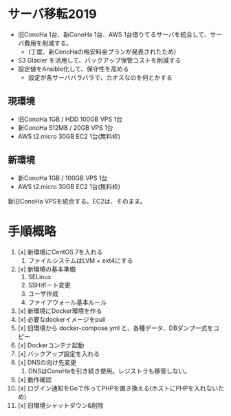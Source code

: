 # サーバ移転2019
* 旧ConoHa 1台、新ConoHa 1台、AWS 1台借りてるサーバを統合して、サーバ費用を削減する。
    * (丁度、新ConoHaの格安料金プランが発表されたため)
* S3 Glacier を活用して、バックアップ保管コストを削減する
* 設定値をAnsible化して、保守性を高める
    * 設定が各サーババラバラで、カオスなのを何とかする

## 現環境
* 旧ConoHa 1GB / HDD 100GB VPS 1台
* 新ConoHa 512MB / 20GB VPS 1台
* AWS t2.micro 30GB EC2 1台(無料枠)

## 新環境
* 新ConoHa 1GB / 100GB VPS 1台
* AWS t2.micro 30GB EC2 1台(無料枠)

新旧ConoHa VPSを統合する。EC2は、そのまま。

# 手順概略
1. [x] 新環境にCentOS 7を入れる
    1. ファイルシステムはLVM + ext4にする
1. [x] 新環境の基本準備
    1. SELinux
    1. SSHポート変更
    1. ユーザ作成
    1. ファイアウォール基本ルール
1. [x] 新環境にDocker環境を作る
1. [x] 必要なdockerイメージをpull
1. [x] 旧環境から docker-compose.yml と、各種データ、DBダンプ一式をコピー
1. [x] Dockerコンテナ起動
1. [x] バックアップ設定を入れる
1. [x] DNSの向け先変更
    1. DNSはConoHaを引き続き使用。レジストラも移管しない。
1. [x] 動作確認
1. [x] ログイン通知をGoで作ってPHPを置き換える(ホストにPHPを入れないため)
1. [x] 旧環境シャットダウン&削除
